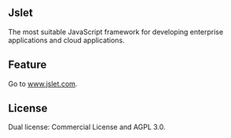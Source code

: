 ## Jslet
The most suitable JavaScript framework for developing enterprise applications and cloud applications. 

## Feature
Go to <a href="http://www.jslet.com">www.jslet.com</a>.
## License
Dual license: Commercial License and AGPL 3.0.